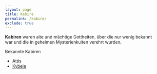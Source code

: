 ```yaml
---
layout: page
title: Kabire
permalink: /kabire/
exclude: true
---
```


**Kabiren** waren alte und mächtige Gottheiten, über die nur wenig bekannt war und
die in geheimen Mysterienkulten verehrt wurden. 

Bekannte Kabiren

* [Attis](/attis/)
* [Kybele](/kybele/)
